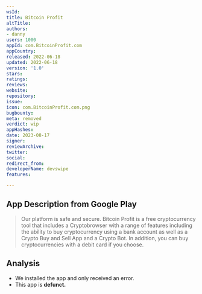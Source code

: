 ```yaml
---
wsId: 
title: Bitcoin Profit
altTitle: 
authors:
- danny
users: 1000
appId: com.BitcoinProfit.com
appCountry: 
released: 2022-06-18
updated: 2022-06-18
version: '1.0'
stars: 
ratings: 
reviews: 
website: 
repository: 
issue: 
icon: com.BitcoinProfit.com.png
bugbounty: 
meta: removed
verdict: wip
appHashes: 
date: 2023-08-17
signer: 
reviewArchive: 
twitter: 
social: 
redirect_from: 
developerName: devswipe
features: 

---
```


## App Description from Google Play

> Our platform is safe and secure. Bitcoin Profit is a free cryptocurrency tool that includes a Cryptobrowser with a range of features including the ability to buy cryptocurrency using a bank account as well as a Crypto Buy and Sell App and a Crypto Bot. In addition, you can buy cryptocurrencies with a debit card if you choose.

## Analysis 

- We installed the app and only received an error.
- This app is **defunct.**